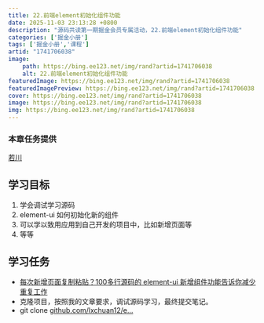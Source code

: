 ```yaml
---
title: 22.前端element初始化组件功能
date: 2025-11-03 23:13:28 +0800
description: "源码共读第一期掘金会员专属活动，22.前端element初始化组件功能"
categories: ['掘金小册']
tags: ['掘金小册','课程']
artid: "1741706038"
image:
    path: https://bing.ee123.net/img/rand?artid=1741706038
    alt: 22.前端element初始化组件功能
featuredImage: https://bing.ee123.net/img/rand?artid=1741706038
featuredImagePreview: https://bing.ee123.net/img/rand?artid=1741706038
cover: https://bing.ee123.net/img/rand?artid=1741706038
image: https://bing.ee123.net/img/rand?artid=1741706038
img: https://bing.ee123.net/img/rand?artid=1741706038
---
```


### 本章任务提供
[若川](https://juejin.cn/user/1415826704971918)

## 学习目标

1.  学会调试学习源码
1.  element-ui 如何初始化新的组件
1.  可以学以致用应用到自己开发的项目中，比如新增页面等
1.  等等

## 学习任务

-   [每次新增页面复制粘贴？100多行源码的 element-ui 新增组件功能告诉你减少重复工作](https://juejin.cn/post/7031331765482422280 "https://juejin.cn/post/7031331765482422280")
-   克隆项目，按照我的文章要求，调试源码学习，最终提交笔记。
-   git clone [github.com/lxchuan12/e…](https://link.juejin.cn?target=https%3A%2F%2Fgithub.com%2Flxchuan12%2Felement-analysis.git "https://github.com/lxchuan12/element-analysis.git")